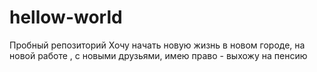 # hellow-world
Пробный репозиторий
Хочу начать новую жизнь в новом городе, на новой работе , 
с новыми друзьями, имею право - выхожу на пенсию
